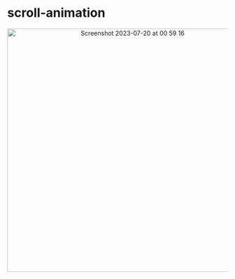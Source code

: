 # scroll-animation

<p align="center"><img width="557" alt="Screenshot 2023-07-20 at 00 59 16" src="https://github.com/ESJiang/scroll-animation/assets/43910771/c5c7c989-d837-4d82-ac44-7d4e942fd00f">
</p>


